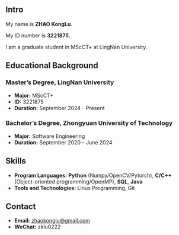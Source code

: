 ## Intro
My name is <b>ZHAO KongLu</b>. 

My ID number is <b>3221875</b>.

I am a graduate student in MScCT+ at LingNan University. 

## Educational Background
### Master’s Degree, LingNan University
- **Major:** MScCT+
- **ID:** 3221875
- **Duration:** September 2024 - Present

### Bachelor’s Degree, Zhongyuan University of Technology
- **Major:** Software Engineering
- **Duration:** September 2020 - June 2024
  

## Skills
- **Program Languages:** **Python** (Numpy/OpenCV/Pytorch), **C/C++** (Object-oriented programming/OpenMP), **SQL**, **Java**
- **Tools and Technologies:** Linux Programming, Git


## Contact
- **Email:** zhaokonglu@gmail.com
- **WeChat:** zklu0222
